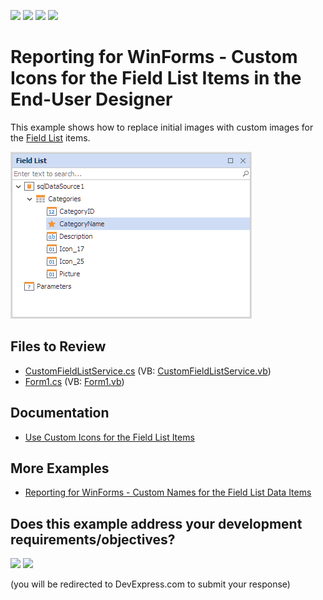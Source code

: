 <!-- default badges list -->
![](https://img.shields.io/endpoint?url=https://codecentral.devexpress.com/api/v1/VersionRange/128602911/22.2.3%2B)
[![](https://img.shields.io/badge/Open_in_DevExpress_Support_Center-FF7200?style=flat-square&logo=DevExpress&logoColor=white)](https://supportcenter.devexpress.com/ticket/details/E2706)
[![](https://img.shields.io/badge/📖_How_to_use_DevExpress_Examples-e9f6fc?style=flat-square)](https://docs.devexpress.com/GeneralInformation/403183)
[![](https://img.shields.io/badge/💬_Leave_Feedback-feecdd?style=flat-square)](#does-this-example-address-your-development-requirementsobjectives)
<!-- default badges end -->
# Reporting for WinForms -  Custom Icons for the Field List Items in the End-User Designer


This example shows how to replace initial images with custom images for the [Field List](https://github.com/DevExpress/dotnet-eud/blob/0bd25afd4661519ae541debf649e650043c5e435/interface-elements-for-desktop/articles/report-designer/report-designer-for-winforms/report-designer-tools/ui-panels/field-list.md) items.

![Field List with Custom Icon](Images/screenshot.png)
## Files to Review

* [CustomFieldListService.cs](./CS/CustomFieldListService.cs) (VB: [CustomFieldListService.vb](./VB/CustomFieldListService.vb))
* [Form1.cs](./CS/Form1.cs) (VB: [Form1.vb](./VB/Form1.vb))

## Documentation

- [Use Custom Icons for the Field List Items](https://docs.devexpress.com/XtraReports/9401/winforms-reporting/end-user-report-designer-for-winforms/api-and-customization/provide-custom-icons-to-the-field-list-items)

## More Examples

- [Reporting for WinForms - Custom Names for the Field List Data Items](https://github.com/DevExpress-Examples/Reporting_how-to-provide-custom-names-for-the-field-list-data-items-e459)


<!-- feedback -->
## Does this example address your development requirements/objectives?

[<img src="https://www.devexpress.com/support/examples/i/yes-button.svg"/>](https://www.devexpress.com/support/examples/survey.xml?utm_source=github&utm_campaign=reporting-winforms-custom-icons-field-list&~~~was_helpful=yes) [<img src="https://www.devexpress.com/support/examples/i/no-button.svg"/>](https://www.devexpress.com/support/examples/survey.xml?utm_source=github&utm_campaign=reporting-winforms-custom-icons-field-list&~~~was_helpful=no)

(you will be redirected to DevExpress.com to submit your response)
<!-- feedback end -->

